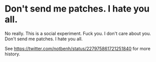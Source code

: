 Don't send me patches.  I hate you all.
=======================================

No really. This is a social experiment. Fuck you. I don't care about you. Don't send me patches. I hate you all.

See https://twitter.com/notbenh/status/227975861721251840 for more history.